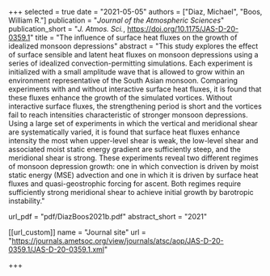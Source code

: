 +++
selected = true
date = "2021-05-05"
authors = ["Diaz, Michael", "Boos, William R."]
publication = "*Journal of the Atmospheric Sciences*"
publication_short = "*J. Atmos. Sci.*, https://doi.org/10.1175/JAS-D-20-0359.1"
title = "The influence of surface heat fluxes on the growth of idealized monsoon depressions"
abstract = "This study explores the effect of surface sensible and latent heat fluxes on monsoon depressions using a series of idealized convection-permitting simulations. Each experiment is initialized with a small amplitude wave that is allowed to grow within an environment representative of the South Asian monsoon. Comparing experiments with and without interactive surface heat fluxes, it is found that these fluxes enhance the growth of the simulated vortices. Without interactive surface fluxes, the strengthening period is short and the vortices fail to reach intensities characteristic of stronger monsoon depressions. Using a large set of experiments in which the vertical and meridional shear are systematically varied, it is found that surface heat fluxes enhance intensity the most when upper-level shear is weak, the low-level shear and associated moist static energy gradient are sufficiently steep, and the meridional shear is strong. These experiments reveal two different regimes of monsoon depression growth: one in which convection is driven by moist static energy (MSE) advection and one in which it is driven by surface heat fluxes and quasi-geostrophic forcing for ascent. Both regimes require sufficiently strong meridional shear to achieve initial growth by barotropic instability."

url_pdf = "pdf/DiazBoos2021b.pdf"
abstract_short =  "2021"

[[url_custom]]
    name = "Journal site"
    url = "https://journals.ametsoc.org/view/journals/atsc/aop/JAS-D-20-0359.1/JAS-D-20-0359.1.xml"

+++

